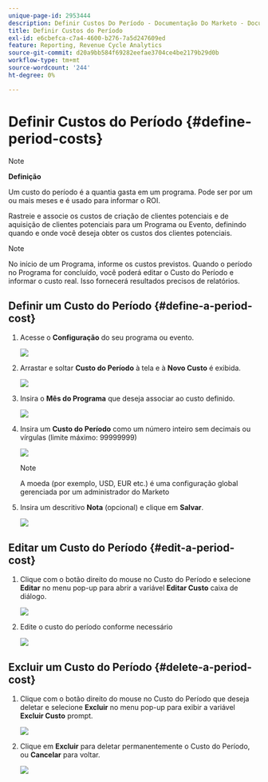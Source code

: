 ```yaml
---
unique-page-id: 2953444
description: Definir Custos Do Período - Documentação Do Marketo - Documentação Do Produto
title: Definir Custos do Período
exl-id: e6cbefca-c7a4-4600-b276-7a5d247609ed
feature: Reporting, Revenue Cycle Analytics
source-git-commit: d20a9bb584f69282eefae3704ce4be2179b29d0b
workflow-type: tm+mt
source-wordcount: '244'
ht-degree: 0%

---
```


# Definir Custos do Período {#define-period-costs}

>[!NOTE]
>
>**Definição**
>
>Um custo do período é a quantia gasta em um programa. Pode ser por um ou mais meses e é usado para informar o ROI.

Rastreie e associe os custos de criação de clientes potenciais e de aquisição de clientes potenciais para um Programa ou Evento, definindo quando e onde você deseja obter os custos dos clientes potenciais.

>[!NOTE]
>
>No início de um Programa, informe os custos previstos. Quando o período no Programa for concluído, você poderá editar o Custo do Período e informar o custo real. Isso fornecerá resultados precisos de relatórios.

## Definir um Custo do Período {#define-a-period-cost}

1. Acesse o **Configuração** do seu programa ou evento.

   ![](assets/image2015-4-24-11-3a13-3a27.png)

1. Arrastar e soltar **Custo do Período** à tela e à **Novo Custo** é exibida.

   ![](assets/image2015-4-24-16-3a31-3a15.png)

1. Insira o **Mês do Programa** que deseja associar ao custo definido.

   ![](assets/image2015-4-24-16-3a11-3a30.png)

1. Insira um **Custo do Período** como um número inteiro sem decimais ou vírgulas (limite máximo: 99999999)

   ![](assets/image2015-4-24-16-3a10-3a24.png)

   >[!NOTE]
   >
   >A moeda (por exemplo, USD, EUR etc.) é uma configuração global gerenciada por um administrador do Marketo

1. Insira um descritivo **Nota** (opcional) e clique em **Salvar**.

   ![](assets/image2015-4-24-16-3a21-3a16.png)

## Editar um Custo do Período {#edit-a-period-cost}

1. Clique com o botão direito do mouse no Custo do Período e selecione **Editar** no menu pop-up para abrir a variável **Editar Custo** caixa de diálogo.

   ![](assets/image2015-4-24-16-3a26-3a29.png)

1. Edite o custo do período conforme necessário

   ![](assets/image2015-4-24-16-3a27-3a38.png)

## Excluir um Custo do Período {#delete-a-period-cost}

1. Clique com o botão direito do mouse no Custo do Período que deseja deletar e selecione **Excluir** no menu pop-up para exibir a variável **Excluir Custo** prompt.

   ![](assets/image2015-4-24-16-3a33-3a32.png)

1. Clique em **Excluir** para deletar permanentemente o Custo do Período, ou **Cancelar** para voltar.

   ![](assets/image2015-4-24-16-3a34-3a38.png)

